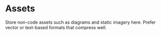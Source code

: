 # Assets

Store non-code assets such as diagrams and static imagery here. Prefer vector
or text-based formats that compress well.
